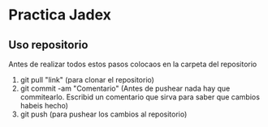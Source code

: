 # Practica Jadex

## Uso repositorio

Antes de realizar todos estos pasos colocaos en la carpeta del repositorio

1. git pull "link" (para clonar el repositorio)
2. git commit -am "Comentario" (Antes de pushear nada hay que commitearlo. Escribid un comentario que sirva para saber que cambios habeis hecho)
3. git push (para pushear los cambios al repositorio)
